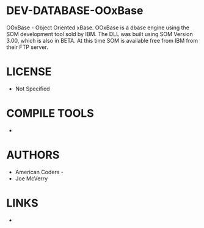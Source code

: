 DEV-DATABASE-OOxBase
====================

OOxBase - Object Oriented xBase. OOxBase is a dbase engine using the SOM development tool sold by IBM.	The DLL 
was built using SOM Version 3.00, which is also in BETA. At this time SOM is 
available free from IBM from their FTP server.


LICENSE
===============
* Not Specified

COMPILE TOOLS
===============
* 

AUTHORS
===============
* American Coders - 
* Joe McVerry

LINKS
===============
* 
